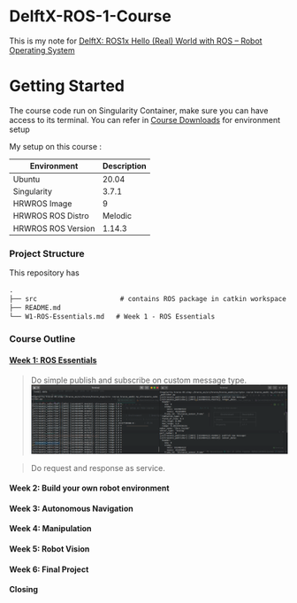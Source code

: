 DelftX-ROS-1-Course
===
This is my note for [DelftX: ROS1x Hello (Real) World with ROS – Robot Operating System](https://learning.edx.org/course/course-v1:DelftX+ROS1x+1T2020/home)

# Getting Started

The course code run on Singularity Container, make sure you can have access to its terminal. You can refer in [Course Downloads](https://courses.edx.org/courses/course-v1:DelftX+ROS1x+1T2020/f40348a2d8f648769ba3510c761c93a1/) for environment setup

My setup on this course :

| Environment      | Description |
| ----------- | ----------- |
| Ubuntu       | 20.04        |
| Singularity      | 3.7.1       |
| HRWROS Image      | 9       |
| HRWROS ROS Distro   | Melodic       |
| HRWROS ROS Version   | 1.14.3         |

### Project Structure
This repository has 

    .
    ├── src                     # contains ROS package in catkin workspace
    ├── README.md               
    └── W1-ROS-Essentials.md   # Week 1 - ROS Essentials 

### Course Outline
#### [Week 1: ROS Essentials](W1-ROS-Essentials.md)

> Do simple publish and subscribe on custom message type.
![simple publish subscribe](images/simple_pub_sub.png "Simple Publish Subscribe")

> Do request and response as service.


#### Week 2: Build your own robot environment
#### Week 3: Autonomous Navigation
#### Week 4: Manipulation
#### Week 5: Robot Vision
#### Week 6: Final Project
#### Closing

